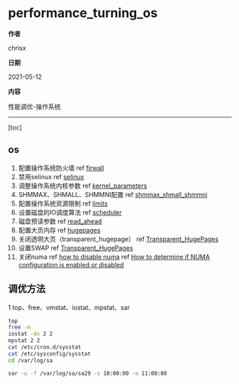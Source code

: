 # performance_turning_os

**作者**

chrisx

**日期**

2021-05-12

**内容**

性能调优-操作系统

----

[toc]

## os

1. 配置操作系统防火墙
ref [firwall](./../os/firewall.md)
2. 禁用selinux
ref [selinux](./../os/selinux.md)
3. 调整操作系统内核参数
ref [kernel_parameters](../os/Kernel_Parameters.md)
4. SHMMAX、SHMALL、SHMMNI配置
ref [shmmax_shmall_shmmni](../os/shmmax_shmall_shmmni.md)
5. 配置操作系统资源限制
ref [limits](../os/limits.md)
6. 设置磁盘的IO调度算法
ref [scheduler](../os/scheduler.md)
7. 磁盘预读参数
ref [read_ahead](../os/read_ahead.md)
8. 配置大页内存
ref [hugepages](../os/hugepages.md)
9. 关闭透明大页（transparent_hugepage）
ref [Transparent_HugePages](../os/Transparent_HugePages.md)
10. 设置SWAP
ref [Transparent_HugePages](../os/swap.md)
11. 关闭numa
ref [how to disable numa](../os/How%20to%20disable%20NUMA.md)
ref [How to determine if NUMA configuration is enabled or disabled](../os/How%20to%20determine%20if%20NUMA%20configuration%20is%20enabled%20or%20disabled.md)

## 调优方法

1  top、free、vmstat、iostat、mpstat、sar

```sh
top
free -m
iostat -dx 2 2
mpstat 2 2
cat /etc/cron.d/sysstat
cat /etc/sysconfig/sysstat
cd /var/log/sa

sar -u -f /var/log/sa/sa29 -s 10:00:00 -e 11:00:00
```
